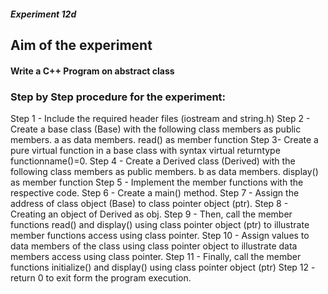 ##### Experiment 12d
## Aim of the experiment
#### Write a C++ Program on abstract class
### Step by Step procedure for the experiment:

Step 1 - Include the required header files (iostream and string.h)
Step 2 - Create a base class (Base) with the following class members as public members.
a as data members.
read() as member function 
Step 3- Create a pure virtual function in a base class with syntax virtual returntype functionname()=0.
Step 4 - Create a Derived class (Derived) with the following class members as public members.
b as data members.
display() as member function 
Step 5 - Implement the member functions with the respective code.
Step 6 - Create a main() method. 
Step 7 - Assign the address of class object (Base) to class pointer object (ptr).
Step 8 - Creating an object of Derived as obj.
Step 9 - Then, call the member functions read() and display() using class pointer object (ptr) to illustrate member functions access using class pointer.
Step 10 - Assign values to data members of the class using class pointer object to illustrate data members access using class pointer.
Step 11 - Finally, call the member functions initialize() and display() using class pointer object (ptr)
Step 12 - return 0 to exit form the program execution.

